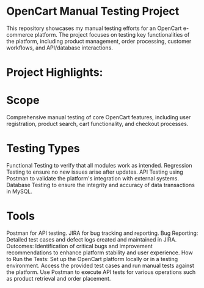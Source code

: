 # OpenCart Manual Testing Project
This repository showcases my manual testing efforts for an OpenCart e-commerce platform. The project focuses on testing key functionalities of the platform, including product management, order processing, customer workflows, and API/database interactions.

# Project Highlights:

# Scope
Comprehensive manual testing of core OpenCart features, including user registration, product search, cart functionality, and checkout processes.

# Testing Types
Functional Testing to verify that all modules work as intended.
Regression Testing to ensure no new issues arise after updates.
API Testing using Postman to validate the platform's integration with external systems.
Database Testing to ensure the integrity and accuracy of data transactions in MySQL.

# Tools
Postman for API testing.
JIRA for bug tracking and reporting.
Bug Reporting: Detailed test cases and defect logs created and maintained in JIRA.
Outcomes: Identification of critical bugs and improvement recommendations to enhance platform stability and user experience.
How to Run the Tests:
Set up the OpenCart platform locally or in a testing environment.
Access the provided test cases and run manual tests against the platform.
Use Postman to execute API tests for various operations such as product retrieval and order placement.
